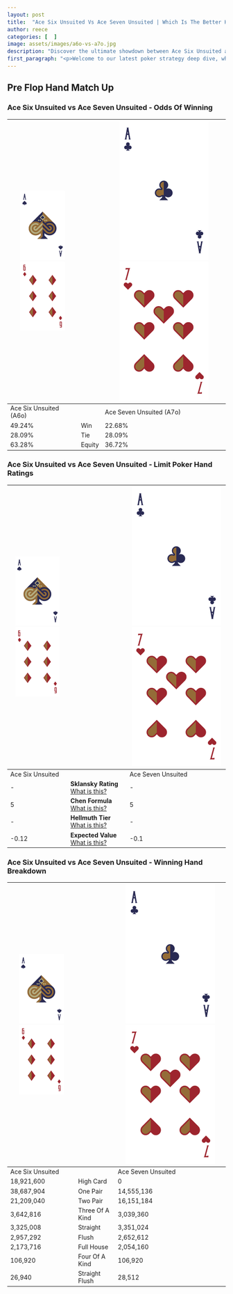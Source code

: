 ```yaml
---
layout: post
title:  "Ace Six Unsuited Vs Ace Seven Unsuited | Which Is The Better Hand In Poker? A Complete Guide"
author: reece
categories: [  ]
image: assets/images/a6o-vs-a7o.jpg
description: "Discover the ultimate showdown between Ace Six Unsuited and Ace Seven Unsuited in poker! Uncover the odds, strategies, and scenarios where one hand triumphs over the other. Get ready to up your poker game with this thrilling analysis."
first_paragraph: "<p>Welcome to our latest poker strategy deep dive, where we're pitting two distinct hands against each other in a high-stakes showdown: Ace Six Unsuited vs Ace Seven Unsuited.</p><p>In the dynamic world of poker, every decision counts, and knowing which hand holds the upper hand is key to your success at the table.</p><p>In this article, we'll dissect these two hands, explore the scenarios where one dominates the other, and equip you with the knowledge to make strategic choices that can tip the odds in your favor.</p><p>Get ready to unravel the intriguing dynamics of these poker hands and elevate your game to new heights.</p>"
---
```




[comment]: # (sp0)

## Pre Flop Hand Match Up

<div class="table hand-ratings" markdown="1"> 



### Ace Six Unsuited vs Ace Seven Unsuited - Odds Of Winning


    
| ![image info](assets/images/hand1/A.png) ![image info](assets/images/hand1/6o.png) |  | ![image info](assets/images/hand2/A.png) ![image info](assets/images/hand2/7o.png) |
| -------- | -------- | -------- |
| Ace Six Unsuited (A6o) |  | Ace Seven Unsuited (A7o) |
| 49.24% | Win | 22.68% |
| 28.09% | Tie | 28.09% |
| 63.28% | Equity | 36.72% |




[comment]: # (sp1)



### Ace Six Unsuited vs Ace Seven Unsuited - Limit Poker Hand Ratings


    
| ![image info](assets/images/hand1/A.png) ![image info](assets/images/hand1/6o.png) |  | ![image info](assets/images/hand2/A.png) ![image info](assets/images/hand2/7o.png) |
| -------- | -------- | -------- |
| Ace Six Unsuited |  | Ace Seven Unsuited |
| - | **Sklansky Rating** [What is this?](/sklansky-rating-explained) | - |
| 5 | **Chen Formula** [What is this?](/chen-formula-explained) | 5 |
| - | **Hellmuth Tier** [What is this?](/Hellmuth-tier-explained) | - |
| -0.12 | **Expected Value** [What is this?](/expected-value-explained) | -0.1 |




[comment]: # (sp2)



### Ace Six Unsuited vs Ace Seven Unsuited - Winning Hand Breakdown


    
| ![image info](assets/images/hand1/A.png) ![image info](assets/images/hand1/6o.png) |  | ![image info](assets/images/hand2/A.png) ![image info](assets/images/hand2/7o.png) |
| -------- | -------- | -------- |
| Ace Six Unsuited |  | Ace Seven Unsuited |
| 18,921,600 | High Card | 0 |
| 38,687,904 | One Pair | 14,555,136 |
| 21,209,040 | Two Pair | 16,151,184 |
| 3,642,816 | Three Of A Kind | 3,039,360 |
| 3,325,008 | Straight | 3,351,024 |
| 2,957,292 | Flush | 2,652,612 |
| 2,173,716 | Full House | 2,054,160 |
| 106,920 | Four Of A Kind | 106,920 |
| 26,940 | Straight Flush | 28,512 |




[comment]: # (sp3)



</div>

[comment]: # (sp4)



[comment]: # (sp5)

